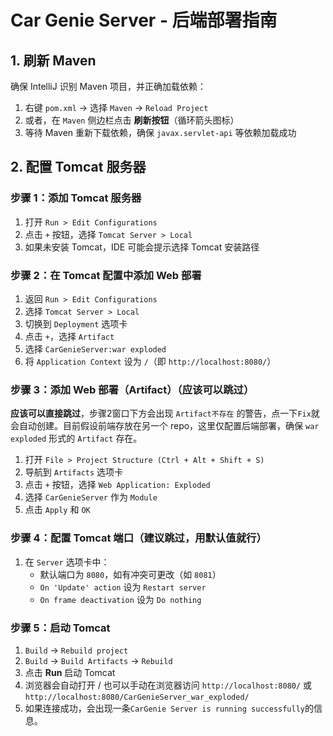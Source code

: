 
# Car Genie Server - 后端部署指南

## 1. 刷新 Maven

确保 IntelliJ 识别 Maven 项目，并正确加载依赖：

1.  右键 `pom.xml` → 选择 `Maven` → `Reload Project`
2.  或者，在 `Maven` 侧边栏点击 **刷新按钮**（循环箭头图标）
3.  等待 Maven 重新下载依赖，确保 `javax.servlet-api` 等依赖加载成功

## 2. 配置 Tomcat 服务器

### 步骤 1：添加 Tomcat 服务器

1.  打开 `Run > Edit Configurations`
2.  点击 `+` 按钮，选择 `Tomcat Server > Local`
3.  如果未安装 Tomcat，IDE 可能会提示选择 Tomcat 安装路径

### 步骤 2：在 Tomcat 配置中添加 Web 部署

1.  返回 `Run > Edit Configurations`
2.  选择 `Tomcat Server > Local`
3.  切换到 `Deployment` 选项卡
4.  点击 `+`，选择 `Artifact`
5.  选择 `CarGenieServer:war exploded`
6.  将 `Application Context` 设为 `/`（即 `http://localhost:8080/`）

### 步骤 3：添加 Web 部署（Artifact）（应该可以跳过）

**应该可以直接跳过**，步骤2窗口下方会出现 `Artifact不存在` 的警告，点一下`Fix`就会自动创建。目前假设前端存放在另一个 repo，这里仅配置后端部署，确保 `war exploded` 形式的 `Artifact` 存在。

1.  打开 `File > Project Structure (Ctrl + Alt + Shift + S)`
2.  导航到 `Artifacts` 选项卡
3.  点击 `+` 按钮，选择 `Web Application: Exploded`
4.  选择 `CarGenieServer` 作为 `Module`
5.  点击 `Apply` 和 `OK`

### 步骤 4：配置 Tomcat 端口（建议跳过，用默认值就行）

1.  在 `Server` 选项卡中：
    -   默认端口为 `8080`，如有冲突可更改（如 `8081`）
    -   `On 'Update' action` 设为 `Restart server`
    -   `On frame deactivation` 设为 `Do nothing`

### 步骤 5：启动 Tomcat

1.  `Build` → `Rebuild project`
2.  `Build` → `Build Artifacts` → `Rebuild`
3.  点击 **Run** 启动 Tomcat
4.  浏览器会自动打开 / 也可以手动在浏览器访问 `http://localhost:8080/` 或 `http://localhost:8080/CarGenieServer_war_exploded/`
5.  如果连接成功，会出现一条`CarGenie Server is running successfully`的信息。